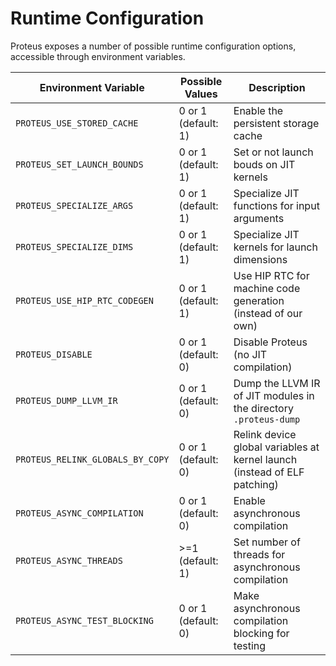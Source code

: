 # Runtime Configuration

Proteus exposes a number of possible runtime configuration options, accessible
through environment variables.

| Environment Variable             | Possible Values     | Description                                                               |
| -------------------------------- | ------------------- | ------------------------------------------------------------------------- |
| `PROTEUS_USE_STORED_CACHE`       | 0 or 1 (default: 1) | Enable the persistent storage cache                                       |
| `PROTEUS_SET_LAUNCH_BOUNDS`      | 0 or 1 (default: 1) | Set or not launch bouds on JIT kernels                                    |
| `PROTEUS_SPECIALIZE_ARGS`        | 0 or 1 (default: 1) | Specialize JIT functions for input arguments                              |
| `PROTEUS_SPECIALIZE_DIMS`        | 0 or 1 (default: 1) | Specialize JIT kernels for launch dimensions                              |
| `PROTEUS_USE_HIP_RTC_CODEGEN`    | 0 or 1 (default: 1) | Use HIP RTC for machine code generation (instead of our own) 
| `PROTEUS_DISABLE`                | 0 or 1 (default: 0) | Disable Proteus (no JIT compilation)                                      |
| `PROTEUS_DUMP_LLVM_IR`           | 0 or 1 (default: 0) | Dump the LLVM IR of JIT modules in the directory `.proteus-dump`          |
| `PROTEUS_RELINK_GLOBALS_BY_COPY` | 0 or 1 (default: 0) | Relink device global variables at kernel launch (instead of ELF patching) |
| `PROTEUS_ASYNC_COMPILATION`      | 0 or 1 (default: 0) | Enable asynchronous compilation                                           |
| `PROTEUS_ASYNC_THREADS`          | >=1 (default: 1)    | Set number of threads for asynchronous compilation                        |
| `PROTEUS_ASYNC_TEST_BLOCKING`    | 0 or 1 (default: 0) | Make asynchronous compilation blocking for testing                        |
